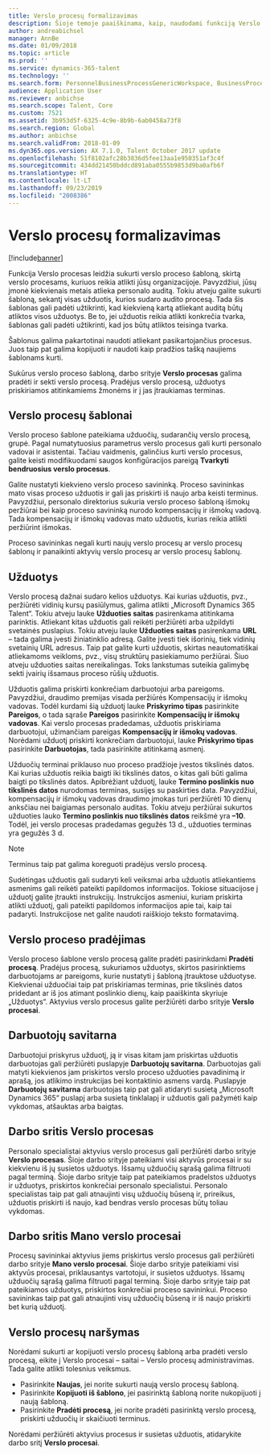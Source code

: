 ```yaml
---
title: Verslo procesų formalizavimas
description: Šioje temoje paaiškinama, kaip, naudodami funkciją Verslo procesas, galite sukurti verslo proceso šabloną, skirtą procesams, kuriuos reikia atlikti jūsų organizacijoje.
author: andreabichsel
manager: AnnBe
ms.date: 01/09/2018
ms.topic: article
ms.prod: ''
ms.service: dynamics-365-talent
ms.technology: ''
ms.search.form: PersonnelBusinessProcessGenericWorkspace, BusinessProcessGenericTemplateListpage, BusinessProcessGenericMyTemplates, BusinessProcessGroupAssignment
audience: Application User
ms.reviewer: anbichse
ms.search.scope: Talent, Core
ms.custom: 7521
ms.assetid: 3b953d5f-6325-4c9e-8b9b-6ab0458a73f8
ms.search.region: Global
ms.author: anbichse
ms.search.validFrom: 2018-01-09
ms.dyn365.ops.version: AX 7.1.0, Talent October 2017 update
ms.openlocfilehash: 51f8102afc28b3836d5fee13aa1e950351af3c4f
ms.sourcegitcommit: 434dd21450bddcd891aba0555b9853d9ba0afb6f
ms.translationtype: HT
ms.contentlocale: lt-LT
ms.lasthandoff: 09/23/2019
ms.locfileid: "2008386"
---
```

# <a name="formalize-business-processes"></a>Verslo procesų formalizavimas

[!include[banner](includes/banner.md)]

Funkcija Verslo procesas leidžia sukurti verslo proceso šabloną, skirtą verslo procesams, kuriuos reikia atlikti jūsų organizacijoje. Pavyzdžiui, jūsų įmonė kiekvienais metais atlieka personalo auditą. Tokiu atveju galite sukurti šabloną, sekantį visas užduotis, kurios sudaro audito procesą. Tada šis šablonas gali padėti užtikrinti, kad kiekvieną kartą atliekant auditą būtų atliktos visos užduotys. Be to, jei užduotis reikia atlikti konkrečia tvarka, šablonas gali padėti užtikrinti, kad jos būtų atliktos teisinga tvarka.

Šablonus galima pakartotinai naudoti atliekant pasikartojančius procesus. Juos taip pat galima kopijuoti ir naudoti kaip pradžios tašką naujiems šablonams kurti.

Sukūrus verslo proceso šabloną, darbo srityje **Verslo procesas** galima pradėti ir sekti verslo procesą. Pradėjus verslo procesą, užduotys priskiriamos atitinkamiems žmonėms ir į jas įtraukiamas terminas.

## <a name="business-process-templates"></a>Verslo procesų šablonai
Verslo proceso šablone pateikiama užduočių, sudarančių verslo procesą, grupė. Pagal numatytuosius parametrus verslo procesus gali kurti personalo vadovai ir asistentai. Tačiau vaidmenis, galinčius kurti verslo procesus, galite keisti modifikuodami saugos konfigūracijos pareigą **Tvarkyti bendruosius verslo procesus**.

Galite nustatyti kiekvieno verslo proceso savininką. Proceso savininkas mato visas proceso užduotis ir gali jas priskirti iš naujo arba keisti terminus. Pavyzdžiui, personalo direktorius sukuria verslo proceso šabloną išmokų peržiūrai bei kaip proceso savininką nurodo kompensacijų ir išmokų vadovą. Tada kompensacijų ir išmokų vadovas mato užduotis, kurias reikia atlikti peržiūrint išmokas.

Proceso savininkas negali kurti naujų verslo procesų ar verslo procesų šablonų ir panaikinti aktyvių verslo procesų ar verslo procesų šablonų.

## <a name="tasks"></a>Užduotys
Verslo procesą dažnai sudaro kelios užduotys. Kai kurias užduotis, pvz., peržiūrėti vidinių kursų pasiūlymus, galima atlikti „Microsoft Dynamics 365 Talent“. Tokiu atveju lauke **Užduoties saitas** pasirenkama atitinkama parinktis. Atliekant kitas užduotis gali reikėti peržiūrėti arba užpildyti svetainės puslapius. Tokiu atveju lauke **Užduoties saitas** pasirenkama **URL** – tada galima įvesti žiniatinklio adresą. Galite įvesti tiek išorinių, tiek vidinių svetainių URL adresus. Taip pat galite kurti užduotis, skirtas neautomatiškai atliekamoms veikloms, pvz., visų struktūrų pasiekiamumo peržiūrai. Šiuo atveju užduoties saitas nereikalingas. Toks lankstumas suteikia galimybę sekti įvairių išsamaus proceso rūšių užduotis.

Užduotis galima priskirti konkrečiam darbuotojui arba pareigoms. Pavyzdžiui, draudimo premijas visada peržiūrės Kompensacijų ir išmokų vadovas. Todėl kurdami šią užduotį lauke **Priskyrimo tipas** pasirinkite **Pareigos**, o tada sąraše **Pareigos** pasirinkite **Kompensacijų ir išmokų vadovas**. Kai verslo procesas pradedamas, užduotis priskiriama darbuotojui, užimančiam pareigas **Kompensacijų ir išmokų vadovas**. Norėdami užduotį priskirti konkrečiam darbuotojui, lauke **Priskyrimo tipas** pasirinkite **Darbuotojas**, tada pasirinkite atitinkamą asmenį.

Užduočių terminai priklauso nuo proceso pradžioje įvestos tikslinės datos. Kai kurias užduotis reikia baigti iki tikslinės datos, o kitas gali būti galima baigti po tikslinės datos. Apibrėžiant užduotį, lauke **Termino poslinkis nuo tikslinės datos** nurodomas terminas, susijęs su paskirties data. Pavyzdžiui, kompensacijų ir išmokų vadovas draudimo įmokas turi peržiūrėti 10 dienų anksčiau nei baigiamas personalo auditas. Tokiu atveju peržiūrai sukurtos užduoties lauko **Termino poslinkis nuo tikslinės datos** reikšmė yra **–10**. Todėl, jei verslo procesas pradedamas gegužės 13 d., užduoties terminas yra gegužės 3 d.

> [!NOTE]
> Terminus taip pat galima koreguoti pradėjus verslo procesą.

Sudėtingas užduotis gali sudaryti keli veiksmai arba užduotis atliekantiems asmenims gali reikėti pateikti papildomos informacijos. Tokiose situacijose į užduotį galite įtraukti instrukcijų. Instrukcijos asmeniui, kuriam priskirta atlikti užduotį, gali pateikti papildomos informacijos apie tai, kaip tai padaryti. Instrukcijose net galite naudoti raiškiojo teksto formatavimą.

## <a name="starting-a-business-process"></a>Verslo proceso pradėjimas
Verslo proceso šablone verslo procesą galite pradėti pasirinkdami **Pradėti procesą**. Pradėjus procesą, sukuriamos užduotys, skirtos pasirinktiems darbuotojams ar pareigoms, kurie nustatyti į šabloną įtrauktose užduotyse. Kiekvienai užduočiai taip pat priskiriamas terminas, prie tikslinės datos pridedant ar iš jos atimant poslinkio dienų, kaip paaiškinta skyriuje „Užduotys“. Aktyvius verslo procesus galite peržiūrėti darbo srityje **Verslo procesai**.

## <a name="employee-self-service"></a>Darbuotojų savitarna
Darbuotojui priskyrus užduotį, ją ir visas kitam jam priskirtas užduotis darbuotojas gali peržiūrėti puslapyje **Darbuotojų savitarna**. Darbuotojas gali matyti kiekvienos jam priskirtos verslo proceso užduoties pavadinimą ir aprašą, jos atlikimo instrukcijas bei kontaktinio asmens vardą. Puslapyje **Darbuotojų savitarna** darbuotojas taip pat gali atidaryti susietą „Microsoft Dynamics 365“ puslapį arba susietą tinklalapį ir užduotis gali pažymėti kaip vykdomas, atšauktas arba baigtas.

## <a name="business-process-workspace"></a>Darbo sritis Verslo procesas
Personalo specialistai aktyvius verslo procesus gali peržiūrėti darbo srityje **Verslo procesas**. Šioje darbo srityje pateikiami visi aktyvūs procesai ir su kiekvienu iš jų susietos užduotys. Išsamų užduočių sąrašą galima filtruoti pagal terminą. Šioje darbo srityje taip pat pateikiamos pradelstos užduotys ir užduotys, priskirtos konkrečiai personalo specialistui. Personalo specialistas taip pat gali atnaujinti visų užduočių būseną ir, prireikus, užduotis priskirti iš naujo, kad bendras verslo procesas būtų toliau vykdomas.

## <a name="my-business-processes-workspace"></a>Darbo sritis Mano verslo procesai
Procesų savininkai aktyvius jiems priskirtus verslo procesus gali peržiūrėti darbo srityje **Mano verslo procesai**. Šioje darbo srityje pateikiami visi aktyvūs procesai, priklausantys vartotojui, ir susietos užduotys. Išsamų užduočių sąrašą galima filtruoti pagal terminą. Šioje darbo srityje taip pat pateikiamos užduotys, priskirtos konkrečiai proceso savininkui. Proceso savininkas taip pat gali atnaujinti visų užduočių būseną ir iš naujo priskirti bet kurią užduotį.

## <a name="navigating-business-processes"></a>Verslo procesų naršymas
Norėdami sukurti ar kopijuoti verslo procesų šabloną arba pradėti verslo procesą, eikite į Verslo procesai – saitai – Verslo procesų administravimas. Tada galite atlikti tolesnius veiksmus.

- Pasirinkite **Naujas**, jei norite sukurti naują verslo procesų šabloną.
- Pasirinkite **Kopijuoti iš šablono**, jei pasirinktą šabloną norite nukopijuoti į naują šabloną.
- Pasirinkite **Pradėti procesą**, jei norite pradėti pasirinktą verslo procesą, priskirti užduočių ir skaičiuoti terminus.

Norėdami peržiūrėti aktyvius procesus ir susietas užduotis, atidarykite darbo sritį **Verslo procesai**.

